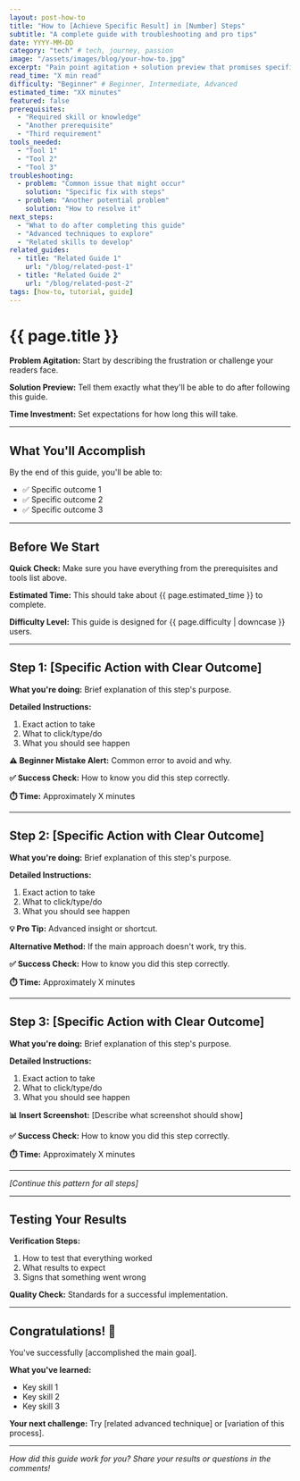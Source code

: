 ```yaml
---
layout: post-how-to
title: "How to [Achieve Specific Result] in [Number] Steps"
subtitle: "A complete guide with troubleshooting and pro tips"
date: YYYY-MM-DD
category: "tech" # tech, journey, passion
image: "/assets/images/blog/your-how-to.jpg"
excerpt: "Pain point agitation + solution preview that promises specific outcome."
read_time: "X min read"
difficulty: "Beginner" # Beginner, Intermediate, Advanced
estimated_time: "XX minutes"
featured: false
prerequisites:
  - "Required skill or knowledge"
  - "Another prerequisite"
  - "Third requirement"
tools_needed:
  - "Tool 1"
  - "Tool 2"
  - "Tool 3"
troubleshooting:
  - problem: "Common issue that might occur"
    solution: "Specific fix with steps"
  - problem: "Another potential problem"
    solution: "How to resolve it"
next_steps:
  - "What to do after completing this guide"
  - "Advanced techniques to explore"
  - "Related skills to develop"
related_guides:
  - title: "Related Guide 1"
    url: "/blog/related-post-1"
  - title: "Related Guide 2"
    url: "/blog/related-post-2"
tags: [how-to, tutorial, guide]
---
```


# {{ page.title }}

**Problem Agitation:** Start by describing the frustration or challenge your readers face.

**Solution Preview:** Tell them exactly what they'll be able to do after following this guide.

**Time Investment:** Set expectations for how long this will take.

---

## What You'll Accomplish

By the end of this guide, you'll be able to:
- ✅ Specific outcome 1
- ✅ Specific outcome 2  
- ✅ Specific outcome 3

---

## Before We Start

**Quick Check:** Make sure you have everything from the prerequisites and tools list above.

**Estimated Time:** This should take about {{ page.estimated_time }} to complete.

**Difficulty Level:** This guide is designed for {{ page.difficulty | downcase }} users.

---

## Step 1: [Specific Action with Clear Outcome]

**What you're doing:** Brief explanation of this step's purpose.

**Detailed Instructions:**
1. Exact action to take
2. What to click/type/do
3. What you should see happen

**⚠️ Beginner Mistake Alert:** Common error to avoid and why.

**✅ Success Check:** How to know you did this step correctly.

**⏱️ Time:** Approximately X minutes

---

## Step 2: [Specific Action with Clear Outcome]

**What you're doing:** Brief explanation of this step's purpose.

**Detailed Instructions:**
1. Exact action to take
2. What to click/type/do
3. What you should see happen

**💡 Pro Tip:** Advanced insight or shortcut.

**Alternative Method:** If the main approach doesn't work, try this.

**✅ Success Check:** How to know you did this step correctly.

**⏱️ Time:** Approximately X minutes

---

## Step 3: [Specific Action with Clear Outcome]

**What you're doing:** Brief explanation of this step's purpose.

**Detailed Instructions:**
1. Exact action to take
2. What to click/type/do
3. What you should see happen

**📊 Insert Screenshot:** [Describe what screenshot should show]

**✅ Success Check:** How to know you did this step correctly.

**⏱️ Time:** Approximately X minutes

---

*[Continue this pattern for all steps]*

---

## Testing Your Results

**Verification Steps:**
1. How to test that everything worked
2. What results to expect
3. Signs that something went wrong

**Quality Check:** Standards for a successful implementation.

---

## Congratulations! 🎉

You've successfully [accomplished the main goal]. 

**What you've learned:**
- Key skill 1
- Key skill 2
- Key skill 3

**Your next challenge:** Try [related advanced technique] or [variation of this process].

---

*How did this guide work for you? Share your results or questions in the comments!*

